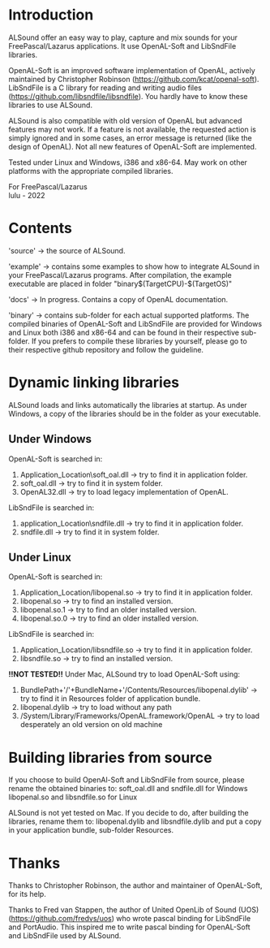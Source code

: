 # Introduction

ALSound offer an easy way to play, capture and mix sounds for your FreePascal/Lazarus applications. It use OpenAL-Soft and LibSndFile libraries.

OpenAL-Soft is an improved software implementation of OpenAL, actively maintained by Christopher Robinson (https://github.com/kcat/openal-soft).
LibSndFile is a C library for reading and writing audio files (https://github.com/libsndfile/libsndfile).
You hardly have to know these libraries to use ALSound.

ALSound is also compatible with old version of OpenAL but advanced features may not work.
If a feature is not available, the requested action is simply ignored and in some cases, an error message is returned (like the design of OpenAL). Not all new features of OpenAL-Soft are implemented.

Tested under Linux and Windows, i386 and x86-64.
May work on other platforms with the appropriate compiled libraries.

For FreePascal/Lazarus  
lulu - 2022  
# Contents

'source' -> the source of ALSound.

'example' -> contains some examples to show how to integrate ALSound in your FreePascal/Lazarus programs. After compilation, the example executable are placed in folder "binary\$(TargetCPU)-$(TargetOS)\"

'docs' -> In progress. Contains a copy of OpenAL documentation.

'binary' -> contains sub-folder for each actual supported platforms. The compiled binaries of OpenAL-Soft and LibSndFile are provided for Windows and Linux both i386 and x86-64 and can be found in their respective sub-folder. If you prefers to compile these libraries by yourself, please go to their respective github repository and follow the guideline.  
# Dynamic linking libraries

ALSound loads and links automatically the libraries at startup. As under Windows, a copy of the libraries should be in the folder as your executable.

## Under Windows
OpenAL-Soft is searched in:
1. Application_Location\soft_oal.dll -> try to find it in application folder.
2. soft_oal.dll -> try to find it in system folder.
3. OpenAL32.dll -> try to load legacy implementation of OpenAL.  

LibSndFile is searched in:
1. application_Location\sndfile.dll -> try to find it in application folder.
2. sndfile.dll -> try to find it in system folder.  


## Under Linux
OpenAL-Soft is searched in:
1. Application_Location/libopenal.so -> try to find it in application folder.
2. libopenal.so -> try to find an installed version.
3. libopenal.so.1 -> try to find an older installed version.
4. libopenal.so.0 -> try to find an older installed version.  

LibSndFile is searched in:
1. Application_Location/libsndfile.so -> try to find it in application folder.
2. libsndfile.so -> try to find an installed version.  

**!!NOT TESTED!!** Under Mac, ALSound try to load OpenAL-Soft using:
1. BundlePath+'/'+BundleName+'/Contents/Resources/libopenal.dylib' -> try to find it in Resources folder of application bundle.
2. libopenal.dylib -> try to load without any path
3. /System/Library/Frameworks/OpenAL.framework/OpenAL -> try to load desperately an old version on old machine  
# Building libraries from source

If you choose to build OpenAl-Soft and LibSndFile from source, please rename the obtained binaries to:
	soft_oal.dll and sndfile.dll            for Windows
	libopenal.so and libsndfile.so          for Linux

ALSound is not yet tested on Mac. If you decide to do, after building the libraries, rename them to:
	libopenal.dylib and libsndfile.dylib
and put a copy in your application bundle, sub-folder Resources.


# Thanks

Thanks to Christopher Robinson, the author and maintainer of OpenAL-Soft, for its help.

Thanks to Fred van Stappen, the author of United OpenLib of Sound (UOS) (https://github.com/fredvs/uos) who wrote pascal binding for LibSndFile and PortAudio. This inspired me to write pascal binding for OpenAL-Soft and LibSndFile used by ALSound.


